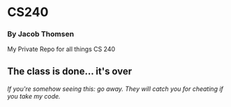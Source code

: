 # CS240
### By Jacob Thomsen
My Private Repo for all things CS 240

## The class is done... it's over

###### If you're somehow seeing this: go away. They will catch you for cheating if you take my code.
